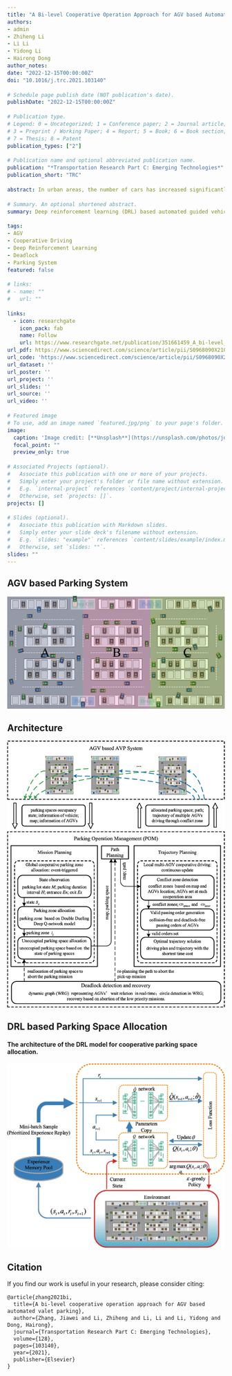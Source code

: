 ```yaml
---
title: "A Bi-level Cooperative Operation Approach for AGV based Automated Valet Parking"
authors:
- admin
- Zhiheng Li
- Li Li
- Yidong Li 
- Hairong Dong
author_notes:
date: "2022-12-15T00:00:00Z"
doi: "10.1016/j.trc.2021.103140"

# Schedule page publish date (NOT publication's date).
publishDate: "2022-12-15T00:00:00Z"

# Publication type.
# Legend: 0 = Uncategorized; 1 = Conference paper; 2 = Journal article;
# 3 = Preprint / Working Paper; 4 = Report; 5 = Book; 6 = Book section;
# 7 = Thesis; 8 = Patent
publication_types: ["2"]

# Publication name and optional abbreviated publication name.
publication: "*Transportation Research Part C: Emerging Technologies*"
publication_short: "TRC"

abstract: In urban areas, the number of cars has increased significantly in recent years, resulting in frequent traffic congestion in parking lots. Automated valet parking (AVP) system based on automated guided vehicles (AGVs) can relieve human from parking and improve efficiency to a certain extent due to their fully automatic control and operation. However, with the expansion of the scale of the whole parking lot, the current AGV based AVP system is facing the disadvantage of long-time queue congestion and even deadlock. In this paper, we systematically consider the traffic congestion faced by the AGV based AVP system and introduce a bi-level cooperative operation approach. The global cooperative parking space allocation is considered in the upper-level, and the cooperative driving of multiple AGVs in the conflict zone is resolved in the lower-level. The upper-level problem is formulated as a Markov decision process, and a global cooperative allocation method is obtained by using deep reinforcement learning (DRL). In the lower-level, with the modified planning based cooperative driving method, multiple AGVs can drive efficiently without collision and deadlock in the conflict zone. Experiment results show that the proposed cooperative operation approach can significantly alleviate the congestion problem in the AGV based parking lot and improve the AVP system’s efficiency.

# Summary. An optional shortened abstract.
summary: Deep reinforcement learning (DRL) based automated guided vehicles (AGVs) parking system.

tags:
- AGV
- Cooperative Driving
- Deep Reinforcement Learning
- Deadlock
- Parking System
featured: false

# links:
# - name: ""
#   url: ""

links:
  - icon: researchgate
    icon_pack: fab
    name: Follow
    url: https://www.researchgate.net/publication/351661459_A_bi-level_cooperative_operation_approach_for_AGV_based_automated_valet_parking
url_pdf: https://www.sciencedirect.com/science/article/pii/S0968090X21001583
url_code: 'https://www.sciencedirect.com/science/article/pii/S0968090X21001583'
url_dataset: ''
url_poster: ''
url_project: ''
url_slides: ''
url_source: ''
url_video: ''

# Featured image
# To use, add an image named `featured.jpg/png` to your page's folder. 
image:
  caption: 'Image credit: [**Unsplash**](https://unsplash.com/photos/jdD8gXaTZsc)'
  focal_point: ""
  preview_only: true

# Associated Projects (optional).
#   Associate this publication with one or more of your projects.
#   Simply enter your project's folder or file name without extension.
#   E.g. `internal-project` references `content/project/internal-project/index.md`.
#   Otherwise, set `projects: []`.
projects: []

# Slides (optional).
#   Associate this publication with Markdown slides.
#   Simply enter your slide deck's filename without extension.
#   E.g. `slides: "example"` references `content/slides/example/index.md`.
#   Otherwise, set `slides: ""`.
slides: ""
---
```

## AGV based Parking System
![avatar](./Fig1.jpg)

## Architecture
![avatar](./Fig2.jpg)

## DRL based Parking Space Allocation
#### The architecture of the DRL model for cooperative parking space allocation.
![avatar](./Fig4.jpg)

## Citation
If you find our work is useful in your research, please consider citing:
```
@article{zhang2021bi,
  title={A bi-level cooperative operation approach for AGV based automated valet parking},
  author={Zhang, Jiawei and Li, Zhiheng and Li, Li and Li, Yidong and Dong, Hairong},
  journal={Transportation Research Part C: Emerging Technologies},
  volume={128},
  pages={103140},
  year={2021},
  publisher={Elsevier}
}
```

